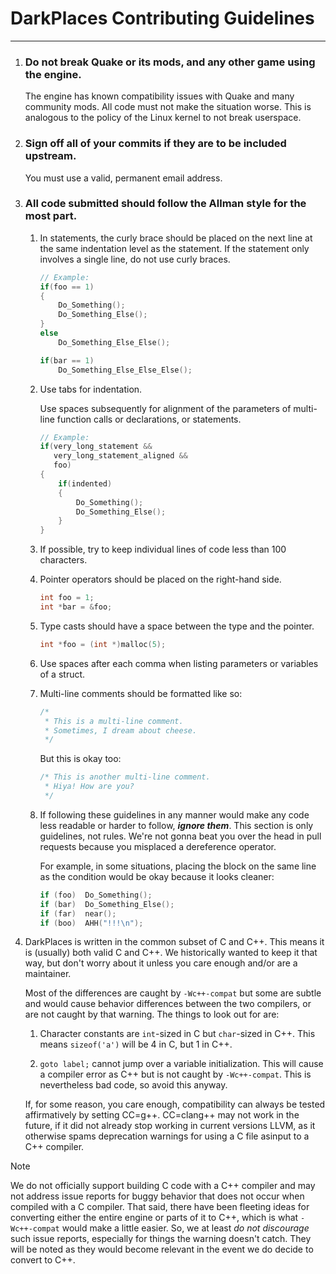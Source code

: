 # DarkPlaces Contributing Guidelines
-------------------------------------------------------------------------------

1. ### Do not break Quake or its mods, and any other game using the engine.

   The engine has known compatibility issues with Quake and many community
   mods. All code must not make the situation worse. This is analogous to the policy
   of the Linux kernel to not break userspace.

2. ### Sign off all of your commits if they are to be included upstream.

   You must use a valid, permanent email address.

2. ### All code submitted should follow the Allman style for the most part.

	1. In statements, the curly brace should be placed on the next line at the
	   same indentation level as the statement. If the statement only involves
	   a single line, do not use curly braces.

		```c
		// Example:
		if(foo == 1)
		{
			Do_Something();
			Do_Something_Else();
		}
		else
			Do_Something_Else_Else();

		if(bar == 1)
			Do_Something_Else_Else_Else();
		```

	2. Use tabs for indentation.

	   Use spaces subsequently for alignment of the
	   parameters of multi-line function calls or declarations, or statements.

		```c
		// Example:
		if(very_long_statement &&
		   very_long_statement_aligned &&
		   foo)
		{
			if(indented)
			{
				Do_Something();
				Do_Something_Else();
			}
		}
		```

	3. If possible, try to keep individual lines of code less than 100
	   characters.

	4. Pointer operators should be placed on the right-hand side.

		```c
		int foo = 1;
		int *bar = &foo;
		```

	5. Type casts should have a space between the type and the pointer.

		```c
		int *foo = (int *)malloc(5);
		```

	6. Use spaces after each comma when listing parameters or variables of a
	   struct.

	7. Multi-line comments should be formatted like so:

		```c
		/*
		 * This is a multi-line comment.
		 * Sometimes, I dream about cheese.
		 */
		```

	   But this is okay too:

		```c
		/* This is another multi-line comment.
		 * Hiya! How are you?
		 */
		```

	8. If following these guidelines in any manner would make any code less
	   readable or harder to follow, ***ignore them***. This section is only
	   guidelines, not rules. We're not gonna beat you over the head in pull
	   requests because you misplaced a dereference operator.

	   For example, in some situations, placing the block on the same line as
	   the condition would be okay because it looks cleaner:

		```c
		if (foo)  Do_Something();
		if (bar)  Do_Something_Else();
		if (far)  near();
		if (boo)  AHH("!!!\n");
		```

4. DarkPlaces is written in the common subset of C and C++. This means it is
   (usually) both valid C and C++. We historically wanted to keep it that way,
   but don't worry about it unless you care enough and/or are a maintainer.

   Most of the differences are caught by `-Wc++-compat` but some are subtle
   and would cause behavior differences between the two compilers, or are not
   caught by that warning. The things to look out for are:

	1. Character constants are `int`-sized in C but `char`-sized in C++. This
	   means `sizeof('a')` will be 4 in C, but 1 in C++.

	2. `goto label;` cannot jump over a variable initialization. This will
	   cause a compiler error as C++ but is not caught by `-Wc++-compat`.
	   This is nevertheless bad code, so avoid this anyway.

   If, for some reason, you care enough, compatibility can always be tested
   affirmatively by setting CC=g++. CC=clang++ may not work in the future, if
   it did not already stop working in current versions LLVM, as it otherwise
   spams deprecation warnings for using a C file asinput to a C++ compiler.

> [!NOTE]
> We do not officially support building C code with a C++ compiler and may not
> address issue reports for buggy behavior that does not occur when compiled
> with a C compiler. That said, there have been fleeting ideas for converting
> either the entire engine or parts of it to C++, which is what `-Wc++-compat`
> would make a little easier. So, we at least *do not discourage* such issue
> reports, especially for things the warning doesn't catch. They will be noted
> as they would become relevant in the event we do decide to convert to C++.
